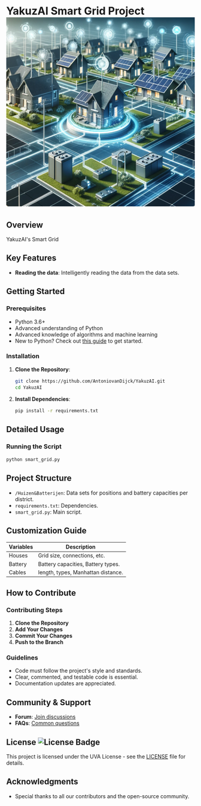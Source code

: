 
# YakuzAI Smart Grid Project ![YakuzAI Logo](smart_grids1.png)


## Overview

YakuzAI's Smart Grid 

## Key Features

- **Reading the data**: Intelligently reading the data from the data sets.

## Getting Started

### Prerequisites

- Python 3.6+
- Advanced understanding of Python
- Advanced knowledge of algorithms and machine learning
- New to Python? Check out [this guide](https://www.proglab.nl) to get started.

### Installation

1. **Clone the Repository**:
   ```bash
   git clone https://github.com/AntoniovanDijck/YakuzAI.git
   cd YakuzAI
   ```

2. **Install Dependencies**:
   ```bash
   pip install -r requirements.txt
   ```

## Detailed Usage

### Running the Script

```bash
python smart_grid.py
```

## Project Structure 

- `/Huizen&Batterijen`: Data sets for positions and battery capacities per district.
- `requirements.txt`: Dependencies.
- `smart_grid.py`: Main script.

## Customization Guide

| Variables              | Description                              |
| ---------------------- | ---------------------------------------- |
| Houses                 | Grid size, connections, etc.             | 
| Battery                | Battery capacities, Battery types.       | 
| Cables                 | length, types, Manhattan distance.       | 

## How to Contribute

### Contributing Steps

1. **Clone the Repository**
2. **Add Your Changes**
3. **Commit Your Changes**
4. **Push to the Branch**

### Guidelines

- Code must follow the project's style and standards.
- Clear, commented, and testable code is essential.
- Documentation updates are appreciated.

## Community & Support

- **Forum**: [Join discussions](https://student.uva.nl)
- **FAQs**: [Common questions](https://www.uva.nl/onderwijs/bachelor/inschrijven/doe-mee-aan-uva-matching/veelgestelde-vragen/veelgestelde-vragen.html)

## License ![License Badge](https://example.com/license-badge.png)

This project is licensed under the UVA License - see the [LICENSE](LICENSE) file for details.

## Acknowledgments

- Special thanks to all our contributors and the open-source community. 
